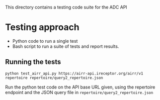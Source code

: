 This directory contains a testing code suite for the ADC API

# Testing approach

- Python code to run a single test
- Bash script to run a suite of tests and report results.

## Running the tests

```
python test_airr_api.py https://airr-api.ireceptor.org/airr/v1 repertoire repertoire/query2_repertoire.json
```
Run the python test code on the API base URL given, using the repertoire endpoint and the JSON query file in  ```repertoire/query2_repertoire.json```
